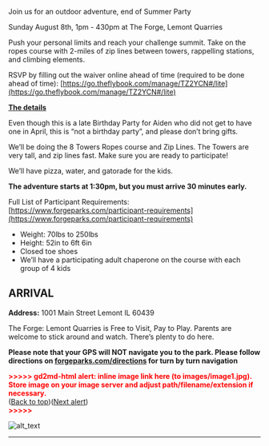 
Join us for an outdoor adventure, end of Summer Party

Sunday August 8th, 1pm - 430pm at The Forge, Lemont Quarries

Push your personal limits and reach your challenge summit. Take on the ropes course with 2-miles of zip lines between towers, rappelling stations, and climbing elements.

RSVP by filling out the waiver online ahead of time (required to be done ahead of time): [https://go.theflybook.com/manage/TZ2YCN#/lite](https://go.theflybook.com/manage/TZ2YCN#/lite)

**<span style="text-decoration:underline;">The details</span>**

Even though this is a late Birthday Party for Aiden who did not get to have one in April, this is “not a birthday party”, and please don’t bring gifts.

We’ll be doing the 8 Towers Ropes course and Zip Lines.  The Towers are very tall, and zip lines fast.  Make sure you are ready to participate!

We’ll have pizza, water, and gatorade for the kids.

**The adventure starts at 1:30pm, but you must arrive 30 minutes early.**

Full List of Participant Requirements: [https://www.forgeparks.com/participant-requirements](https://www.forgeparks.com/participant-requirements)



*   Weight: 70lbs to 250lbs
*   Height: 52in to 6ft 6in
*   Closed toe shoes
*   We’ll have a participating adult chaperone on the course with each group of 4 kids


## **ARRIVAL**

**Address:** 1001 Main Street Lemont IL 60439

The Forge: Lemont Quarries is Free to Visit, Pay to Play.  Parents are welcome to stick around and watch.  There’s plenty to do here.

**Please note that your GPS will NOT navigate you to the park. Please follow directions on [forgeparks.com/directions](https://mandrillapp.com/track/click/30709290/www.forgeparks.com?p=eyJzIjoieXNIYTJhX2F0QTVvN3RacGdReU1wOFNKaHNnIiwidiI6MSwicCI6IntcInVcIjozMDcwOTI5MCxcInZcIjoxLFwidXJsXCI6XCJodHRwOlxcXC9cXFwvd3d3LmZvcmdlcGFya3MuY29tXFxcL2RpcmVjdGlvbnNcIixcImlkXCI6XCJkMzhjNmExNGNiY2Q0ZDI5YTMwNTcwNzgwOGRkNTdiMVwiLFwidXJsX2lkc1wiOltcIjY4ZDFmYzgzMGM4ZDY1N2Q0OGRhYzdkYjNmYjlkMmQ3MzlkODU5YTlcIl19In0) for turn by turn navigation**



<p id="gdcalert1" ><span style="color: red; font-weight: bold">>>>>>  gd2md-html alert: inline image link here (to images/image1.jpg). Store image on your image server and adjust path/filename/extension if necessary. </span><br>(<a href="#">Back to top</a>)(<a href="#gdcalert2">Next alert</a>)<br><span style="color: red; font-weight: bold">>>>>> </span></p>


![alt_text](images/image1.jpg "image_tooltip")




---
